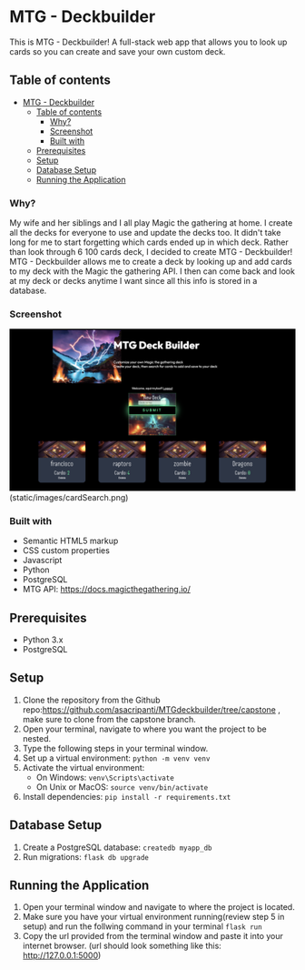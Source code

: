 # MTG - Deckbuilder

This is MTG - Deckbuilder! A full-stack web app that allows you to look up cards so you can create and save your own custom deck. 

## Table of contents

- [MTG - Deckbuilder](#mtg---deckbuilder)
  - [Table of contents](#table-of-contents)
    - [Why?](#why)
    - [Screenshot](#screenshot)
    - [Built with](#built-with)
  - [Prerequisites](#prerequisites)
  - [Setup](#setup)
  - [Database Setup](#database-setup)
  - [Running the Application](#running-the-application)

### Why?
My wife and her siblings and I all play Magic the gathering at home. I create all the decks for everyone to use and update the decks too. It didn't take long for me to start forgetting which cards ended up in which deck. Rather than look through 6 100 cards deck, I decided to create MTG - Deckbuilder! MTG - Deckbuilder allows me to create a deck by looking up and add cards to my deck with the Magic the gathering API. I then can come back and look at my deck or decks anytime I want since all this info is stored in a database. 

### Screenshot

![Overlook of project](static/images/mtgUpdateHomeStatic.png) 
(static/images/cardSearch.png)



### Built with

- Semantic HTML5 markup
- CSS custom properties
- Javascript
- Python
- PostgreSQL
- MTG API: https://docs.magicthegathering.io/

## Prerequisites
- Python 3.x
- PostgreSQL

## Setup

1. Clone the repository from the Github repo:https://github.com/asacripanti/MTGdeckbuilder/tree/capstone , make sure to clone from the capstone branch.
2. Open your terminal, navigate to where you want the project to be nested. 
3. Type the following steps in your terminal window.
4. Set up a virtual environment: `python -m venv venv`
5. Activate the virtual environment:
    - On Windows: `venv\Scripts\activate`
    - On Unix or MacOS: `source venv/bin/activate`
6. Install dependencies: `pip install -r requirements.txt`

## Database Setup

1. Create a PostgreSQL database: `createdb myapp_db`
2. Run migrations: `flask db upgrade`

## Running the Application

1. Open your terminal window and navigate to where the project is located. 
2. Make sure you have your virtual environment running(review step 5 in setup) and run the follwing command in your terminal `flask run`
3. Copy the url provided from the terminal window and paste it into your internet browser. (url should look something like this: http://127.0.0.1:5000)




